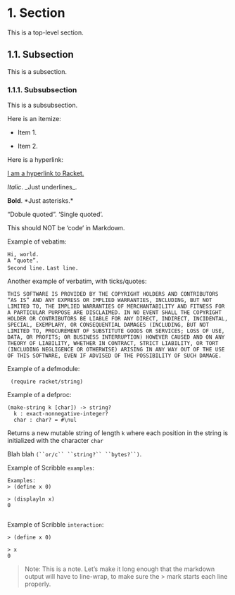 # 1. Section

This is a top-level section.

## 1.1. Subsection

This is a subsection.

### 1.1.1. Subsubsection

This is a subsubsection.

Here is an itemize:

* Item 1.

* Item 2.

Here is a hyperlink:

[I am a hyperlink to Racket.](http://www.racket-lang.org/)

_Italic_. \_Just underlines\_.

**Bold**. \*Just asterisks.\*

“Dobule quoted”. ‘Single quoted’.

This should NOT be ‘code‘ in Markdown.

Example of vebatim:

`Hi, world.`  
`A “quote”.`  
`Second line.`
`Last line.`  

Another example of verbatim, with ticks/quotes:

`THIS SOFTWARE IS PROVIDED BY THE COPYRIGHT HOLDERS AND CONTRIBUTORS`   
`“AS IS” AND ANY EXPRESS OR IMPLIED WARRANTIES, INCLUDING, BUT NOT`     
`LIMITED TO, THE IMPLIED WARRANTIES OF MERCHANTABILITY AND FITNESS FOR` 
`A PARTICULAR PURPOSE ARE DISCLAIMED. IN NO EVENT SHALL THE COPYRIGHT`  
`HOLDER OR CONTRIBUTORS BE LIABLE FOR ANY DIRECT, INDIRECT, INCIDENTAL,`
`SPECIAL, EXEMPLARY, OR CONSEQUENTIAL DAMAGES (INCLUDING, BUT NOT`      
`LIMITED TO, PROCUREMENT OF SUBSTITUTE GOODS OR SERVICES; LOSS OF USE,` 
`DATA, OR PROFITS; OR BUSINESS INTERRUPTION) HOWEVER CAUSED AND ON ANY` 
`THEORY OF LIABILITY, WHETHER IN CONTRACT, STRICT LIABILITY, OR TORT`   
`(INCLUDING NEGLIGENCE OR OTHERWISE) ARISING IN ANY WAY OUT OF THE USE` 
`OF THIS SOFTWARE, EVEN IF ADVISED OF THE POSSIBILITY OF SUCH DAMAGE.`  

Example of a defmodule:

```racket
 (require racket/string)
```

Example of a defproc:

```racket
(make-string k [char]) -> string?
  k : exact-nonnegative-integer? 
  char : char? = #\nul           
```

Returns a new mutable string of length `k` where each position in the
string is initialized with the character `char`

Blah blah `(``or/c`` ``string?`` ``bytes?``)`.

Example of Scribble `examples`:

```racket
Examples:      
> (define x 0) 
               
> (displayln x)
0              
               
```

Example of Scribble `interaction`:

```racket
> (define x 0)
              
> x           
0             
```

> Note: This is a note. Let’s make it long enough that the markdown output
> will have to line-wrap, to make sure the > mark starts each line
> properly.

